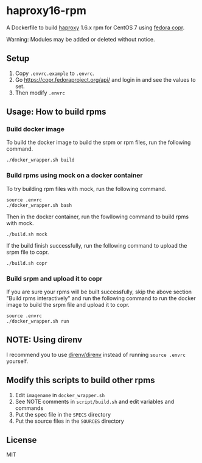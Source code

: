 haproxy16-rpm
=============

A Dockerfile to build [haproxy](http://www.haproxy.org/) 1.6.x rpm for CentOS 7 using [fedora copr](https://copr.fedoraproject.org/).

Warning: Modules may be added or deleted without notice.

## Setup

1. Copy `.envrc.example` to `.envrc`.
2. Go https://copr.fedoraproject.org/api/ and login in and see the values to set.
3. Then modify `.envrc`

## Usage: How to build rpms

### Build docker image

To build the docker image to build the srpm or rpm files, run the following command.

```
./docker_wrapper.sh build
```

### Build rpms using mock on a docker container

To try building rpm files with mock, run the following command.

```
source .envrc
./docker_wrapper.sh bash
```

Then in the docker container, run the fowllowing command to build rpms with mock.

```
./build.sh mock
```

If the build finish successfully, run the following command to upload the srpm file to copr.

```
./build.sh copr
```

### Build srpm and upload it to copr

If you are sure your rpms will be built successfully,
skip the above section "Build rpms interactively" and run the following command
to run the docker image to build the srpm file and upload it to copr.

```
source .envrc
./docker_wrapper.sh run
```

## NOTE: Using direnv

I recommend you to use [direnv/direnv](https://github.com/direnv/direnv)
instead of running `source .envrc` yourself.

## Modify this scripts to build other rpms

1. Edit `imagename` in `docker_wrapper.sh`
2. See NOTE comments in `script/build.sh` and edit variables and commands
3. Put the spec file in the `SPECS` directory
4. Put the source files in the `SOURCES` directory

## License
MIT
